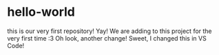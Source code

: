 # hello-world
this is our very first repository! Yay!
We are adding to this project for the very first time :3
Oh look, another change!
Sweet, I changed this in VS Code!
